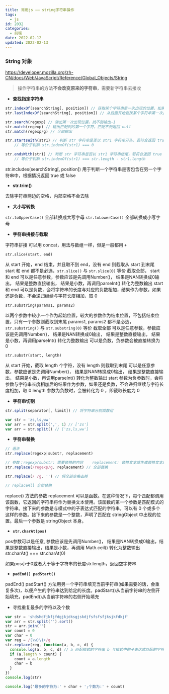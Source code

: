 ```yaml
---
title: 常用js —— string字符串操作
tags:
  - js
id: 2032
categories:
  - 前端
date: 2022-02-12
updated: 2022-02-13
---
```


### String 对象

https://developer.mozilla.org/zh-CN/docs/Web/JavaScript/Reference/Global_Objects/String

> 操作字符串的方法**不会改变原来的字符串**，需要新字符串去接收

- **查找指定字符串**

```js
str.indexOf(searchString[, position]) // 获取某个字符串第一次出现的位置，如果没有，返回-1。可选参数position可设置从str的某个指定的位置开始查找
str.lastIndexOf(searchString[, position]) // 从后面开始查找某个字符串第一次出现的位置。如果没有，返回-1

str.search(regexp) // 输出第一次出现位置，找不到输出-1
str.match(regexp) // 输出匹配到的第一个字符，匹配不到返回 null
str.match(regexp/g) // 全部输出

str.startsWith(str1) // 判断 str 字符串是否以 str1 字符串开头，若符合返回 true
	// 等价于判断 str.indexOf(str1) === 0

str.endsWith(str1) // 判断 str 字符串是否以 str1 字符串结尾，若符合返回 true
	// 等价于判断 str.indexOf(str1) === str.length - str1.length
```

str.includes(searchString[, position]) 用于判断一个字符串是否包含在另一个字符串中，根据情况返回 true 或 false

- **str.trim()**

去除字符串两边的空格，内部空格不会去除

- **大小写转换**

`str.toUpperCase()` 全部转换成大写字母
`str.toLowerCase()` 全部转换成小写字母

- **字符串拼接与截取**

字符串拼接 可以用 concat，用法与数组一样，但是一般都用 `+`

`str.slice(start, end)`

从 start 开始，end 结束，并且取不到 end，没有 end 则截取从 start 到末尾
start 和 end 都不是必选，`str.slice()` 与 `str.slice(0)` 等价 截取全部，
start 和 end 可以是任意参数，参数应该是先调用Number()， 结果是NAN转换成0输出， 结果是整数直接输出， 结果是小数，再调用parseInt() 转化为整数输出
start 和 end 可以是负数，会将字符串的长度与对应的负数相加，结果作为参数，如果还是负数，不会递归继续与字符长度相加，取 0

`str.substring(params1, params2)`

以两个参数中较小一个作为起始位置，较大的参数作为结束位置，不包括结束位置，只有一个参数则截取到末尾
params1, params2 都不是必选，`str.substring()` 与 `str.substring(0)` 等价 截取全部
可以是任意参数，参数应该是先调用Number()， 结果是NAN转换成0输出， 结果是整数直接输出， 结果是小数，再调用parseInt() 转化为整数输出
可以是负数，负参数会被直接转换为 0

`str.substr(start, length)`

从 start 开始，截取 length 个字符，没有 length 则截取到末尾
可以是任意参数，参数应该是先调用Number()， 结果是NAN转换成0输出， 结果是整数直接输出， 结果是小数，再调用parseInt() 转化为整数输出
start 参数为负参数时，会将参数与字符串长度相加后的结果作为参数，如果还是负数，不会递归继续与字符长度相加，取 0
length 参数为负数时，会被转化为 0 ，即截取长度为 0

- **字符串切割**

```js
str.split(separator[, limit]) // 将字符串分割成数组

var str = 'zs,ls,ww'
var arr = str.split(',', 1) // ['zs']
var arr = str.split() // ['zs,ls,ww']
```

- **字符串替换**

```js
// 语法
str.replace(regexp|substr, replacement)

// 参数：regexp/substr: 需要替换的内容    replacement: 替换文本或生成替换文本的函数  默认只替换第一个匹配子串
str.replace(/regexp/g, replacement) // 全部替换

str.replace(/ /g, '') // 将全部空格去掉

// replaceAll 全部替换
```

replace() 方法的参数 replacement 可以是函数。在这种情况下，每个匹配都调用该函数，它返回的字符串将作为替换文本使用。该函数的第一个参数是匹配模式的字符串。接下来的参数是与模式中的子表达式匹配的字符串，可以有 0 个或多个这样的参数。接下来的参数是一个整数，声明了匹配在 stringObject 中出现的位置。最后一个参数是 stringObject 本身。

- **`str.charAt(pos)`**

pos参数可以是任意, 参数应该是先调用Number()， 结果是NAN转换成0输出，结果是整数直接输出，结果是小数，再调用 Math.ceil() 转化为整数输出
str.charAt() === str.charAt(0)

如果pos小于0或者大于等于字符串的长度str.length，返回空字符串

- **`padEnd() padStart()`**

padEnd() padStart() 方法用另一个字符串填充当前字符串(如果需要的话，会重复多次)，以便产生的字符串达到给定的长度。padStart()从当前字符串的左侧开始填充，padEnd()从当前字符串的右侧开始填充

- 寻找重复最多的字符以及个数

```js
var str = 'shdshdfjkfjfdgjkjdksgjskdjfsfsfsfjksjkfdkjf'
var arr = str.split('').sort()
str = arr.join('')
var count = 0
var char = 0
var reg = /(\w)\1+/g
str.replace(reg, function(a, b, c, d) {
  console.log(a, b, c, d) // a 匹配模式的字符串 b 与模式中的子表达式匹配的字符串 c 匹配在 str 中出现的位置 d  str 本身
  if (a.length > count) {
    count = a.length
    char = b
  }
})
console.log(str)

console.log('最多的字符为:' + char + ';个数为:' + count)
```
